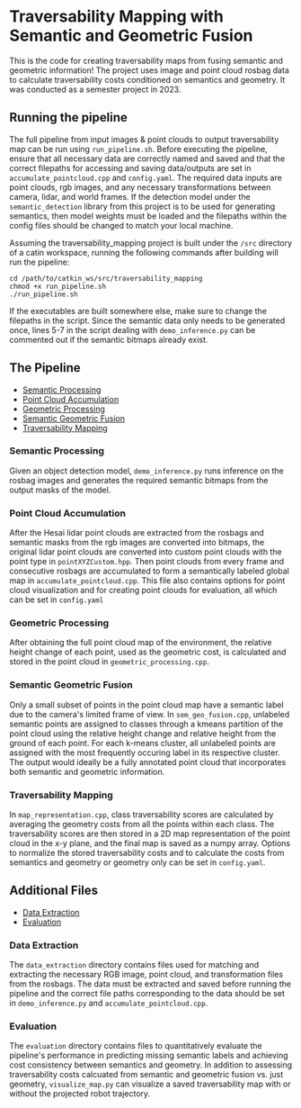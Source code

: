 # Traversability Mapping with Semantic and Geometric Fusion

This is the code for creating traversability maps from fusing semantic and geometric information! The project uses image and point cloud rosbag data to calculate traversability costs conditioned on semantics and geometry. It was conducted as a semester project in 2023. 

## Running the pipeline
The full pipeline from input images & point clouds to output traversability map can be run using `run_pipeline.sh`. Before executing the pipeline, ensure that all necessary data are correctly named and saved and that the correct filepaths for accessing and saving data/outputs are set in `accumulate_pointcloud.cpp` and `config.yaml`. The required data inputs are point clouds, rgb images, and any necessary transformations between camera, lidar, and world frames. If the detection model under the `semantic_detection` library from this project is to be used for generating semantics, then model weights must be loaded and the filepaths within the config files should be changed to match your local machine. 

Assuming the traversability_mapping project is built under the `/src` directory of a catin workspace, running the following commands after building will run the pipeline:
```
cd /path/to/catkin_ws/src/traversability_mapping
chmod +x run_pipeline.sh
./run_pipeline.sh
```
If the executables are built somewhere else, make sure to change the filepaths in the script. Since the semantic data only needs to be generated once, lines 5-7 in the script dealing with `demo_inference.py` can be commented out if the semantic bitmaps already exist. 

## The Pipeline
- [Semantic Processing](#semantic-processing)
- [Point Cloud Accumulation](#point-cloud-accumulation)
- [Geometric Processing](#geometric-processing)
- [Semantic Geometric Fusion](#semantic-geometric-fusion)
- [Traversability Mapping](#traversability-mapping)

### Semantic Processing
Given an object detection model, `demo_inference.py` runs inference on the rosbag images and generates the required semantic bitmaps from the output masks of the model.

### Point Cloud Accumulation
After the Hesai lidar point clouds are extracted from the rosbags and semantic masks from the rgb images are converted into bitmaps, the original lidar point clouds are converted into custom point clouds with the point type in `pointXYZCustom.hpp`. Then point clouds from every frame and consecutive rosbags are accumulated to form a semantically labeled global map in `accumulate_pointcloud.cpp`. This file also contains options for point cloud visualization and for creating point clouds for evaluation, all which can be set in `config.yaml`

### Geometric Processing
After obtaining the full point cloud map of the environment, the relative height change of each point, used as the geometric cost, is calculated and stored in the point cloud in `geometric_processing.cpp`.

### Semantic Geometric Fusion
Only a small subset of points in the point cloud map have a semantic label due to the camera's limited frame of view. In `sem_geo_fusion.cpp`,  unlabeled semantic points are assigned to classes through a kmeans partition of the point cloud using the relative height change and relative height from the ground of each point. For each k-means cluster, all unlabeled points are assigned with the most frequently occuring label in its respective cluster. The output would ideally be a fully annotated point cloud that incorporates both semantic and geometric information. 

### Traversability Mapping
In `map_representation.cpp`, class traversability scores are calculated by averaging the geometry costs from all the points within each class. The traversability scores are then stored in a 2D map representation of the point cloud in the x-y plane, and the final map is saved as a numpy array. Options to normalize the stored traversability costs and to calculate the costs from semantics and geometry or geometry only can be set in `config.yaml`.

## Additional Files
- [Data Extraction](#data-extraction)
- [Evaluation](#evaluation)

### Data Extraction
The `data_extraction` directory contains files used for matching and extracting the necessary RGB image, point cloud, and transformation files from the rosbags. The data must be extracted and saved before running the pipeline and the correct file paths corresponding to the data should be set in `demo_inference.py` and `accumulate_pointcloud.cpp`.

### Evaluation
The `evaluation` directory contains files to quantitatively evaluate the pipeline's performance in predicting missing semantic labels and achieving cost consistency between semantics and geometry. In addition to assessing traversability costs calcuated from semantic and geometric fusion vs. just geometry, `visualize_map.py` can visualize a saved traversability map with or without the projected robot trajectory. 
